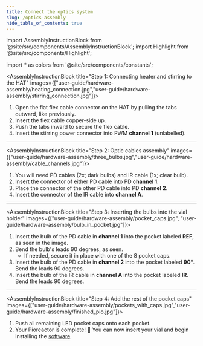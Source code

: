 ```yaml
---
title: Connect the optics system
slug: /optics-assembly
hide_table_of_contents: true
---
```


import AssemblyInstructionBlock from '@site/src/components/AssemblyInstructionBlock';
import Highlight from '@site/src/components/Highlight';

import * as colors from '@site/src/components/constants';

<AssemblyInstructionBlock title="Step 1: Connecting heater and stirring to the HAT" images={["user-guide/hardware-assembly/heating_connection.jpg","user-guide/hardware-assembly/stirring_connection.jpg"]}>

1.	Open the <Highlight color={colors.orange}>flat flex cable connector</Highlight> on the HAT by pulling the tabs outward, like previously.
2.	Insert the flex cable copper-side up. 
3.	Push the tabs inward to secure the flex cable.
4.	Insert the stirring power connector into <Highlight color={colors.green}>PWM **channel 1**</Highlight> (unlabelled).

</AssemblyInstructionBlock>

-----

<AssemblyInstructionBlock title="Step 2: Optic cables assembly" images={["user-guide/hardware-assembly/three_bulbs.jpg","user-guide/hardware-assembly/cable_channels.jpg"]}>

1.	You will need PD cables (2x; dark bulbs) and IR cable (1x; clear bulb). 
2.	Insert the connector of either <Highlight color={colors.blue}>PD cable into PD **channel 1**</Highlight>.
3.	Place the connector of the <Highlight color={colors.blue}>other PD cable into PD **channel 2**</Highlight>.
4.	Insert the connector of the <Highlight color={colors.red}>IR cable into **channel A**</Highlight>.

</AssemblyInstructionBlock>

-----

<AssemblyInstructionBlock title="Step 3: Inserting the bulbs into the vial holder" images={["user-guide/hardware-assembly/pocket_caps.jpg", "user-guide/hardware-assembly/bulb_in_pocket.jpg"]}>

1.	Insert the bulb of the PD cable in **channel 1** into the <Highlight color={colors.red}>pocket labeled **REF**</Highlight>, as seen in the image.
2. Bend the bulb's leads 90 degrees, as seen.
	*	If needed, secure it in place with one of the 8 <Highlight color={colors.blue}>pocket caps</Highlight>.
3.	Insert the bulb of the PD cable in **channel 2** into the <Highlight color={colors.magenta}>pocket labeled **90°**</Highlight>. Bend the leads 90 degrees.
4.	Insert the bulb of the IR cable in **channel A** into the pocket labeled **IR**. Bend the leads 90 degrees.

</AssemblyInstructionBlock>

-----

<AssemblyInstructionBlock title="Step 4: Add the rest of the pocket caps" images={["user-guide/hardware-assembly/pockets_with_caps.jpg","user-guide/hardware-assembly/finished_pio.jpg"]}>

1.	Push all remaining LED pocket caps onto each pocket.
2.	Your Pioreactor is complete! 🚀 You can now insert your vial and begin installing the [software](/user-guide/software-set-up).

</AssemblyInstructionBlock>
